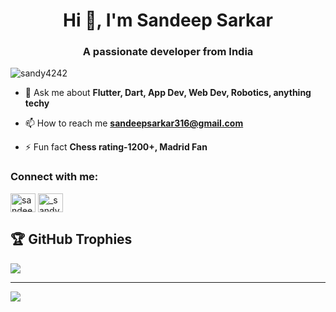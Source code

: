 <h1 align="center">Hi 👋, I'm Sandeep Sarkar</h1>
<h3 align="center">A passionate developer from India</h3>

<p align="left"> <img src="https://komarev.com/ghpvc/?username=sandy4242&label=Profile%20views&color=0e75b6&style=flat" alt="sandy4242" /> </p>

- 💬 Ask me about **Flutter, Dart, App Dev, Web Dev, Robotics, anything techy**

- 📫 How to reach me **sandeepsarkar316@gmail.com**

- ⚡ Fun fact **Chess rating-1200+, Madrid Fan**

<h3 align="left">Connect with me:</h3>
<p align="left">
<a href="https://linkedin.com/in/sandeep-sarkar-cse" target="blank"><img align="center" src="https://raw.githubusercontent.com/rahuldkjain/github-profile-readme-generator/master/src/images/icons/Social/linked-in-alt.svg" alt="sandeep-sarkar-cse" height="30" width="40" /></a>
<a href="https://instagram.com/_sandy______11" target="blank"><img align="center" src="https://raw.githubusercontent.com/rahuldkjain/github-profile-readme-generator/master/src/images/icons/Social/instagram.svg" alt="_sandy______11" height="30" width="40" /></a>
</p>

## 🏆 GitHub Trophies
![](https://github-profile-trophy.vercel.app/?username=sandy4242&theme=radical&no-frame=false&no-bg=true&margin-w=4)


---
[![](https://visitcount.itsvg.in/api?id=sandy4242&icon=0&color=0)](https://visitcount.itsvg.in)

<!-- Proudly created with GPRM ( https://gprm.itsvg.in ) -->

